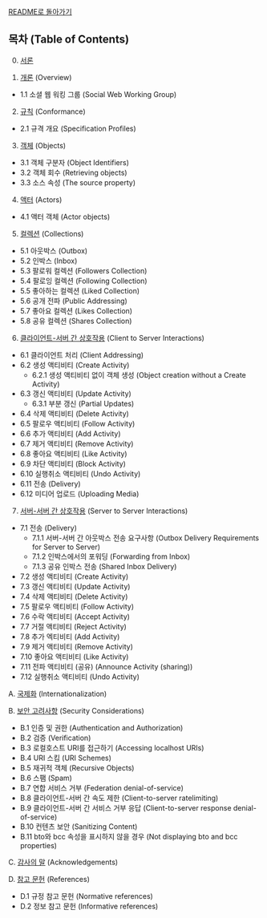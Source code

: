 [README로 돌아가기](README.md)

## 목차 (Table of Contents)

0. [서론](ActivityPubIntro.md)

1. [개론](ActivityPubChapter1.md) (Overview)
* 1.1 소셜 웹 워킹 그룹 (Social Web Working Group)

2. [규칙](ActivityPubChapter2.md) (Conformance)
* 2.1 규격 개요 (Specification Profiles)

3. [객체](ActivityPubChapter3.md) (Objects)
* 3.1 객체 구분자 (Object Identifiers)
* 3.2 객체 회수 (Retrieving objects)
* 3.3 소스 속성 (The source property)

[//]: # "의견: 'source'를 `소스`로 번역하였습니다. 다른 대안이 나오기 전까지는 '소스'로 적어두겠습니다(TODO)"
[//]: # "참조: [(Google Support)소스 속성 보고서](https://support.google.com/analytics/answer/6033972?hl=ko)"
[//]: # "참조: [(IBM Knowledge Center)IBM i2, 속성 클래스 결합](https://www.ibm.com/support/knowledgecenter/ko/SSXVXZ_2.2.1/com.ibm.i2.anb.doc/combine_attribute_classes.html)"

4. [액터](ActivityPubChapter4.md) (Actors)
* 4.1 액터 객체 (Actor objects)

5. [컬렉션](ActivityPubChapter5.md) (Collections)
* 5.1 아웃박스 (Outbox)
* 5.2 인박스 (Inbox)
* 5.3 팔로워 컬렉션 (Followers Collection)
* 5.4 팔로잉 컬렉션 (Following Collection)
* 5.5 좋아하는 컬렉션 (Liked Collection)
* 5.6 공개 전파 (Public Addressing)
* 5.7 좋아요 컬렉션 (Likes Collection)
* 5.8 공유 컬렉션 (Shares Collection)

[//]: # "사전에 작성되어있던 Chapter1 번역본을 참조하여 Inbox{받은 편지함->인박스, 보낼 편지함->아웃박스}로 수정하였습니다. 차후에 검토 후 문제 없을시 이대로 가겠습니다. (TODO)"

[//]: # "의견: Followers / Following은 다른 SNS에서도 팔로워 / 팔로잉 으로 표기했음에 따라 팔로워 / 팔로잉 으로 번역하였습니다. 대안이 있을 경우 수정하겠습니다 (TODO)"
[//]: # "참조: [(Twitter Help) 팔로잉 관련 자주 묻는 질문](https://help.twitter.com/ko/using-twitter/following-faqs)"
[//]: # "참조: [(Facebook About) 팔로우](https://www.facebook.com/about/follow)"

[//]: # "의견: Addressing 을 '전파' 로 번역하였습니다. 차후에 해당 내역이 오류였을 경우 수정하겠습니다.(TODO)"

[//]: # "의견: 'Liked / Likes'를 '좋아하는 / 좋아요'로 번역하였습니다. 다른 번역으로 가능한 것은 '즐겨찾던/즐겨찾기' 또는 '마음에 들던 / 마음에 드는' 등 여러 번역이 있으나 일단은 해당 번역으로 선택하였습니다. 해당 번역이 오류였다고 판단되면 수정하겠습니다(TODO)"
[//]: # "참조: [(Twitter Help) 트윗 마음에 들어하기](https://help.twitter.com/ko/using-twitter/liking-tweets-and-moments)"
[//]: # "참조: [(Facebook Help) '좋아요'가 무슨 의미인가요?](https://www.facebook.com/help/110920455663362)"

6. [클라이언트-서버 간 상호작용](ActivityPubChapter6.md) (Client to Server Interactions)
* 6.1 클라이언트 처리 (Client Addressing)
* 6.2 생성 액티비티 (Create Activity)
  * 6.2.1 생성 액티비티 없이 객체 생성 (Object creation without a Create Activity)
* 6.3 갱신 액티비티 (Update Activity)
  * 6.3.1 부분 갱신 (Partial Updates)
* 6.4 삭제 액티비티 (Delete Activity)
* 6.5 팔로우 액티비티 (Follow Activity)
* 6.6 추가 액티비티 (Add Activity)
* 6.7 제거 액티비티 (Remove Activity)
* 6.8 좋아요 액티비티 (Like Activity)
* 6.9 차단 액티비티 (Block Activity)
* 6.10 실행취소 액티비티 (Undo Activity)
* 6.11 전송 (Delivery)
* 6.12 미디어 업로드 (Uploading Media)

[//]: # "의견: Addressing 을 '처리' 로 번역하였습니다. 차후에 해당 내역이 오류였을 경우 수정하겠습니다.(TODO)"
[//]: # "의견: Follow 는 Twitter에서도 '팔로'로 표기했음에 따라 '팔로' 로 번역하였습니다. 치후 해당 챕터 검토 후 '액티비티 따라가기' 처럼 다른 표현법으로 변경할지 검토하겠습니다.(TODO)"
[//]: # "의견: '미디어 올리기' 로도 표현이 가능하나 '미디어 업로드' 라고 번역하는 것이 의미를 가장 정확하게 전달할 것 같아 해당 내용으로 번역하였습니다. 차후 다른 표현법으로 변경할지 검토하겠습니다.(TODO)"

7. [서버-서버 간 상호작용](ActivityPubChapter7.md) (Server to Server Interactions)
* 7.1 전송 (Delivery)
  * 7.1.1 서버-서버 간 아웃박스 전송 요구사항 (Outbox Delivery Requirements for Server to Server)
  * 7.1.2 인박스에서의 포워딩 (Forwarding from Inbox)
  * 7.1.3 공유 인박스 전송 (Shared Inbox Delivery)
* 7.2 생성 액티비티 (Create Activity)
* 7.3 갱신 액티비티 (Update Activity)
* 7.4 삭제 액티비티 (Delete Activity)
* 7.5 팔로우 액티비티 (Follow Activity)
* 7.6 수락 액티비티 (Accept Activity)
* 7.7 거절 액티비티 (Reject Activity)
* 7.8 추가 엑티비티 (Add Activity)
* 7.9 제거 액티비티 (Remove Activity)
* 7.10 좋아요 액티비티 (Like Activity)
* 7.11 전파 액티비티 (공유) (Announce Activity (sharing))
* 7.12 실행취소 액티비티 (Undo Activity)

[//]: # "의견: 7.1.x 번역이 전부 깔끔하지 않다고 판단됩니다. 차후 다른 표현법으로 변경할지 검토하겠습니다.(TODO)"


A. [국제화](ActivityPubChapterA.md) (Internationalization)

B. [보안 고려사항](ActivityPubChapterB.md) (Security Considerations)
* B.1 인증 및 권한 (Authentication and Authorization)
* B.2 검증 (Verification)
* B.3 로컬호스트 URI를 접근하기 (Accessing localhost URIs)
* B.4 URI 스킴 (URI Schemes)
* B.5 재귀적 객체 (Recursive Objects)
* B.6 스팸 (Spam)
* B.7 연합 서비스 거부 (Federation denial-of-service)
* B.8 클라이언트-서버 간 속도 제한 (Client-to-server ratelimiting)
* B.9 클라이언트-서버 간 서비스 거부 응답 (Client-to-server response denial-of-service)
* B.10 컨텐츠 보안 (Sanitizing Content)
* B.11 bto와 bcc 속성을 표시하지 않을 경우 (Not displaying bto and bcc properties)

[//]: # "의견: 도식, 체계 말고도 스킴으로 변역해도 괜찮은것 같으나 일단은 '도식'으로 번역하겠습니다(TODO)"

[//]: # "의견: 소독 말고 정제나 다른 단어가 있을것 같으나 일단은 '소독'으로 번역하겠습니다(TODO)"

C. [감사의 말](ActivityPubChapterC.md) (Acknowledgements)

D. [참고 문헌](ActivityPubChapterD.md) (References)
* D.1 규정 참고 문헌 (Normative references)
* D.2 정보 참고 문헌 (Informative references)
